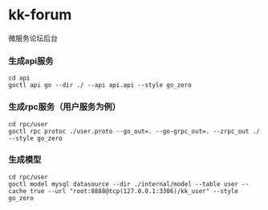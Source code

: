 # kk-forum
微服务论坛后台

### 生成api服务

```
cd api
goctl api go --dir ./ --api api.api --style go_zero
```
### 生成rpc服务（用户服务为例）
```
cd rpc/user
goctl rpc protoc ./user.proto --go_out=. --go-grpc_out=. --zrpc_out ./ --style go_zero
```
### 生成模型
```
cd rpc/user
goctl model mysql datasource --dir ./internal/model --table user --cache true --url "root:8888@tcp(127.0.0.1:3306)/kk_user" --style go_zero
```